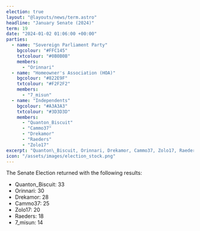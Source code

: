 ```yaml
---
election: true
layout: "@layouts/news/term.astro"
headline: "January Senate (2024)"
term: 19
date: "2024-01-02 01:06:00 +00:00"
parties:
  - name: "Sovereign Parliament Party"
    bgcolour: "#FFC145"
    txtcolour: "#0B0B0B"
    members:
      - "Orinnari"
  - name: "Homeowner's Association (HOA)"
    bgcolour: "#822E9F"
    txtcolour: "#F2F2F2"
    members:
      - "7_misun"
  - name: "Independents"
    bgcolour: "#A3A3A3"
    txtcolour: "#3D3D3D"
    members:
      - "Quanton_Biscuit"
      - "Cammo37"
      - "Drekamor"
      - "Raeders"
      - "Zolo17"
excerpt: "Quanton\_Biscuit, Orinnari, Drekamor, Cammo37, Zolo17, Raeders, and 7\_misun elected to the Senate."
icon: "/assets/images/election_stock.png"
---
```

The Senate Election returned with the following results:

- Quanton\_Biscuit: 33
- Orinnari: 30
- Drekamor: 28
- Cammo37: 25
- Zolo17: 20
- Raeders: 18
- 7\_misun: 14
